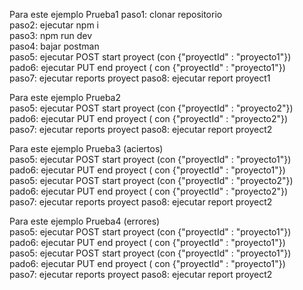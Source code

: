 Para este ejemplo Prueba1 
paso1: clonar repositorio   
paso2: ejecutar npm i   
paso3: npm run dev  
paso4: bajar postman  
paso5: ejecutar POST start proyect (con {"proyectId" : "proyecto1"})  
pado6: ejecutar PUT end proyect ( con {"proyectId" : "proyecto1"})  
paso7: ejecutar reports proyect 
paso8: ejecutar report proyect1  
    
Para este ejemplo Prueba2   
paso5: ejecutar POST start proyect (con {"proyectId" : "proyecto2"})    
pado6: ejecutar PUT end proyect ( con {"proyectId" : "proyecto2"})  
paso7: ejecutar reports proyect 
paso8: ejecutar report proyect2 

Para este ejemplo Prueba3 (aciertos)  
paso5: ejecutar POST start proyect (con {"proyectId" : "proyecto1"})  
pado6: ejecutar PUT end proyect ( con {"proyectId" : "proyecto1"})  
paso5: ejecutar POST start proyect (con {"proyectId" : "proyecto2"})  
pado6: ejecutar PUT end proyect ( con {"proyectId" : "proyecto2"})  
paso7: ejecutar reports proyect 
paso8: ejecutar report proyect2 

Para este ejemplo Prueba4 (errores)         
paso5: ejecutar POST start proyect (con {"proyectId" : "proyecto1"})  
pado6: ejecutar PUT end proyect ( con {"proyectId" : "proyecto1"})  
paso5: ejecutar POST start proyect (con {"proyectId" : "proyecto1"})  
pado6: ejecutar PUT end proyect ( con {"proyectId" : "proyecto1"})  
paso7: ejecutar reports proyect 
paso8: ejecutar report proyect2 

